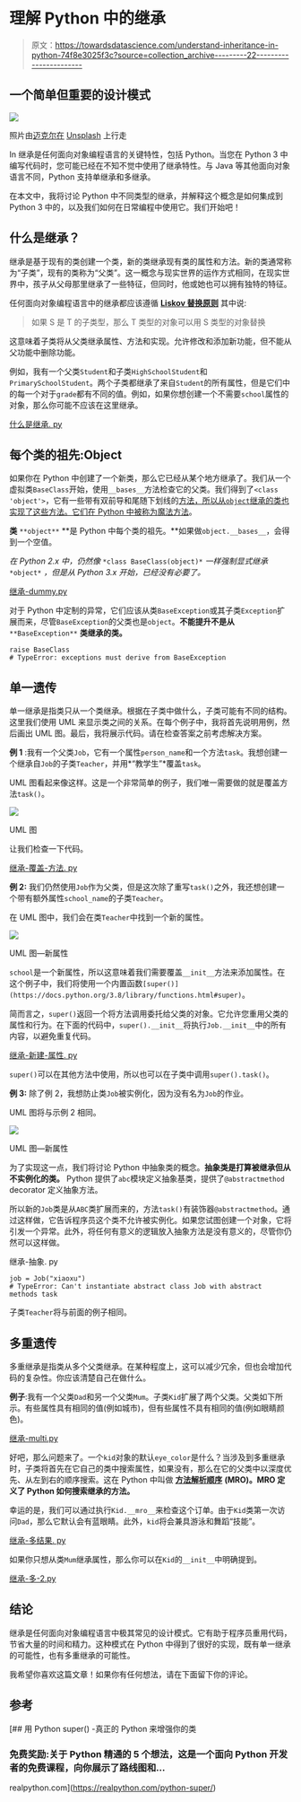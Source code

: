 # 理解 Python 中的继承

> 原文：<https://towardsdatascience.com/understand-inheritance-in-python-74f8e3025f3c?source=collection_archive---------22----------------------->

## 一个简单但重要的设计模式

![](img/c7aebf1848545ea7d8414e565b00e9cb.png)

照片由[迈克尔在](https://unsplash.com/@walkthecreator) [Unsplash](https://unsplash.com/) 上行走

In 继承是任何面向对象编程语言的关键特性，包括 Python。当您在 Python 3 中编写代码时，您可能已经在不知不觉中使用了继承特性。与 Java 等其他面向对象语言不同，Python 支持单继承和多继承。

在本文中，我将讨论 Python 中不同类型的继承，并解释这个概念是如何集成到 Python 3 中的，以及我们如何在日常编程中使用它。我们开始吧！

## 什么是继承？

继承是基于现有的类创建一个类，新的类继承现有类的属性和方法。新的类通常称为“子类”，现有的类称为“父类”。这一概念与现实世界的运作方式相同，在现实世界中，孩子从父母那里继承了一些特征，但同时，他或她也可以拥有独特的特征。

任何面向对象编程语言中的继承都应该遵循 [**Liskov 替换原则**](https://en.wikipedia.org/wiki/Liskov_substitution_principle) 其中说:

> 如果 S 是 T 的子类型，那么 T 类型的对象可以用 S 类型的对象替换

这意味着子类将从父类继承属性、方法和实现。允许修改和添加新功能，但不能从父功能中删除功能。

例如，我有一个父类`Student`和子类`HighSchoolStudent`和`PrimarySchoolStudent`。两个子类都继承了来自`Student`的所有属性，但是它们中的每一个对于`grade`都有不同的值。例如，如果你想创建一个不需要`school`属性的对象，那么你可能不应该在这里继承。

[什么是继承. py](https://gist.github.com/highsmallxu/d2661e226b870a364329bf971d836b2d)

## 每个类的祖先:Object

如果你在 Python 中创建了一个新类，那么它已经从某个地方继承了。我们从一个虚拟类`BaseClass`开始，使用`__bases__`方法检查它的父类。我们得到了`<class 'object'>`，它有一些带有双前导和尾随下划线的[方法，所以从`object`继承的类也实现了这些方法。它们在 Python 中被称为](/5-different-meanings-of-underscore-in-python-3fafa6cd0379)[魔法方法](https://www.geeksforgeeks.org/dunder-magic-methods-python/#:~:text=OpenCV%20and%20OCR-,Dunder%20or%20magic%20methods%20in%20Python,commonly%20used%20for%20operator%20overloading.)。

**类** `**object**` **是 Python 中每个类的祖先。**如果做`object.__bases__`，会得到一个空值。

*在 Python 2.x 中，仍然像* `*class BaseClass(object)*` *一样强制显式继承* `*object*` *，但是从 Python 3.x 开始，已经没有必要了。*

[继承-dummy.py](https://gist.github.com/highsmallxu/2c771f7eb1c80d24a5017c4acc7d31b5)

对于 Python 中定制的异常，它们应该从类`BaseException`或其子类`Exception`扩展而来，尽管`BaseException`的父类也是`object`。**不能提升不是从** `**BaseException**` **类继承的类。**

```
raise BaseClass
# TypeError: exceptions must derive from BaseException
```

## 单一遗传

单一继承是指类只从一个类继承。根据在子类中做什么，子类可能有不同的结构。这里我们使用 UML 来显示类之间的关系。在每个例子中，我将首先说明用例，然后画出 UML 图。最后，我将展示代码。请在检查答案之前考虑解决方案。

**例 1** :我有一个父类`Job`，它有一个属性`person_name`和一个方法`task`。我想创建一个继承自`Job`的子类`Teacher`，并用*“教学生”*覆盖`task`。

UML 图看起来像这样。这是一个非常简单的例子，我们唯一需要做的就是覆盖方法`task()`。

![](img/db704495936ac530006ea37621354fc8.png)

UML 图

让我们检查一下代码。

[继承-覆盖-方法. py](https://gist.github.com/highsmallxu/0a951ed38977bda13f21aecd8c734b41#file-inheritance-overwrite-method-py)

**例 2:** 我们仍然使用`Job`作为父类，但是这次除了重写`task()`之外，我还想创建一个带有额外属性`school_name`的子类`Teacher`。

在 UML 图中，我们会在类`Teacher`中找到一个新的属性。

![](img/6008085a0d1687df97d84ee9df19a97c.png)

UML 图—新属性

`school`是一个新属性，所以这意味着我们需要覆盖`__init__`方法来添加属性。在这个例子中，我们将使用一个内置函数`[super()](https://docs.python.org/3.8/library/functions.html#super)`。

简而言之，`super()`返回一个将方法调用委托给父类的对象。它允许您重用父类的属性和行为。在下面的代码中，`super().__init__`将执行`Job.__init__`中的所有内容，以避免重复代码。

[继承-新建-属性. py](https://gist.github.com/highsmallxu/9fe2c0b48b9ea5236bc7981422fbc4ff)

`super()`可以在其他方法中使用，所以也可以在子类中调用`super().task()`。

**例 3:** 除了例 2，我想防止类`Job`被实例化，因为没有名为`Job`的作业。

UML 图将与示例 2 相同。

![](img/6008085a0d1687df97d84ee9df19a97c.png)

UML 图—新属性

为了实现这一点，我们将讨论 Python 中抽象类的概念。**抽象类是打算被继承但从不实例化的类。** Python 提供了`abc`模块定义抽象基类，提供了`@abstractmethod` decorator 定义抽象方法。

所以新的`Job`类是从`ABC`类扩展而来的，方法`task()`有装饰器`@abstractmethod`。通过这样做，它告诉程序员这个类不允许被实例化。如果您试图创建一个对象，它将引发一个异常。此外，将任何有意义的逻辑放入抽象方法是没有意义的，尽管你仍然可以这样做。

继承-抽象. py

```
job = Job("xiaoxu")
# TypeError: Can't instantiate abstract class Job with abstract methods task
```

子类`Teacher`将与前面的例子相同。

## 多重遗传

多重继承是指类从多个父类继承。在某种程度上，这可以减少冗余，但也会增加代码的复杂性。你应该清楚自己在做什么。

**例子**:我有一个父类`Dad`和另一个父类`Mum`。子类`Kid`扩展了两个父类。父类如下所示。有些属性具有相同的值(例如城市)，但有些属性不具有相同的值(例如眼睛颜色)。

[继承-multi.py](https://gist.github.com/highsmallxu/9f680533f9033b94db354021db85ffbf)

好吧，那么问题来了。一个`kid`对象的默认`eye_color`是什么？当涉及到多重继承时，子类将首先在它自己的类中搜索属性，如果没有，那么在它的父类中以深度优先、从左到右的顺序搜索。这在 Python 中叫做 [**方法解析顺序**](https://bytes.vokal.io/20151207-python-super-mro/#:~:text=The%20MRO%20(Method%20Resolution%20Order,point%20to%20the%20parent%20class)) **(MRO)。MRO 定义了 Python 如何搜索继承的方法。**

幸运的是，我们可以通过执行`Kid.__mro__`来检查这个订单。由于`Kid`类第一次访问`Dad`，那么它默认会有蓝眼睛。此外，`kid`将会兼具游泳和舞蹈“技能”。

[继承-多结果. py](https://gist.github.com/highsmallxu/9a2680c38528f2c577766e06f5233c4d)

如果你只想从类`Mum`继承属性，那么你可以在`Kid`的`__init__`中明确提到。

[继承-多-2.py](https://gist.github.com/highsmallxu/4955d74d282b289302d3c67c77dcf16c)

## 结论

继承是任何面向对象编程语言中极其常见的设计模式。它有助于程序员重用代码，节省大量的时间和精力。这种模式在 Python 中得到了很好的实现，既有单一继承的可能性，也有多重继承的可能性。

我希望你喜欢这篇文章！如果你有任何想法，请在下面留下你的评论。

## 参考

[](https://realpython.com/python-super/) [## 用 Python super() -真正的 Python 来增强你的类

### 免费奖励:关于 Python 精通的 5 个想法，这是一个面向 Python 开发者的免费课程，向你展示了路线图和…

realpython.com](https://realpython.com/python-super/)
